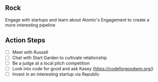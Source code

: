 ## Rock
Engage with startups and learn about Atomic's Engagement to create a more interesting pipeline

## Action Steps
- [ ] Meet with Russell
- [ ] Chat with Start Garden to cultivate relationship
- [ ] Be a judge at a local pitch competition
- [ ] Look into code for good and ask Kasey (https://codeforgoodwm.org/)
- [ ] Invest in an interesting startup via Republic